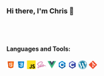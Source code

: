 ### Hi there, I'm Chris 👋
<br />
<br />

#### Languages and Tools:
<a><img height="20" src="https://github.com/Nowy334/portfolio/blob/main/img/html.png"></a>
<a><img height="20" src="https://github.com/Nowy334/portfolio/blob/main/img/css.png"></a>
<a><img height="20" src="https://github.com/Nowy334/portfolio/blob/main/img/js.png"></a>
<a><img height="20" src="https://github.com/Nowy334/portfolio/blob/main/img/sass.png"></a>
<a><img height="20" src="https://github.com/Nowy334/portfolio/blob/main/img/vue.png"></a>
<a><img height="20" src="https://github.com/Nowy334/portfolio/blob/main/img/c++.png"></a>
<a><img height="20" src="https://github.com/Nowy334/portfolio/blob/main/img/c.png"></a>
<a><img height="20" src="https://github.com/Nowy334/portfolio/blob/main/img/wordpress.jpg"></a>
<a><img height="20" src="https://github.com/Nowy334/portfolio/blob/main/img/git.png"></a>


<!--
**Nowy334/nowy334** is a ✨ _special_ ✨ repository because its `README.md` (this file) appears on your GitHub profile.

Here are some ideas to get you started:

- 🔭 I’m currently working on ...
- 🌱 I’m currently learning ...
- 👯 I’m looking to collaborate on ...
- 🤔 I’m looking for help with ...
- 💬 Ask me about ...
- 📫 How to reach me: ...
- 😄 Pronouns: ...
- ⚡ Fun fact: ...
-->
